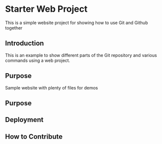 # Starter Web Project

This is a simple website project for showing how to use Git and Github together

## Introduction

This is an example to show different parts of the Git repository and various commands using a web project.

## Purpose

Sample website with plenty of files for demos

## Purpose

## Deployment

## How to Contribute
